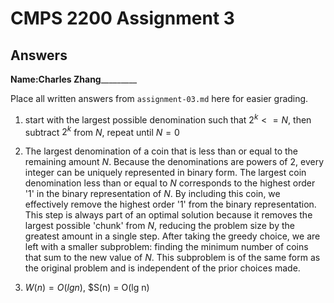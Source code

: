 # CMPS 2200 Assignment 3
## Answers

**Name:**________Charles Zhang_________________


Place all written answers from `assignment-03.md` here for easier grading.

1.  start with the largest possible denomination such that $2^k <= N$, then subtract $2^k$ from $N$, repeat until $N=0$


2.   The largest denomination of a coin that is less than or equal to the remaining amount $N$. Because the denominations are powers of 2, every integer can be uniquely represented in binary form. The largest coin denomination less than or equal to 
 $N$ corresponds to the highest order '1' in the binary representation of $N$. By including this coin, we effectively remove the highest order '1' from the binary representation. This step is always part of an optimal solution because it removes the largest possible 'chunk' from $N$, reducing the problem size by the greatest amount in a single step. After taking the greedy choice, we are left with a smaller subproblem: finding the minimum number of coins that sum to the new value of $N$. This subproblem is of the same form as the original problem and is independent of the prior choices made. 


3. $W(n)=O(lg n)$, $S(n) = O(lg n)
